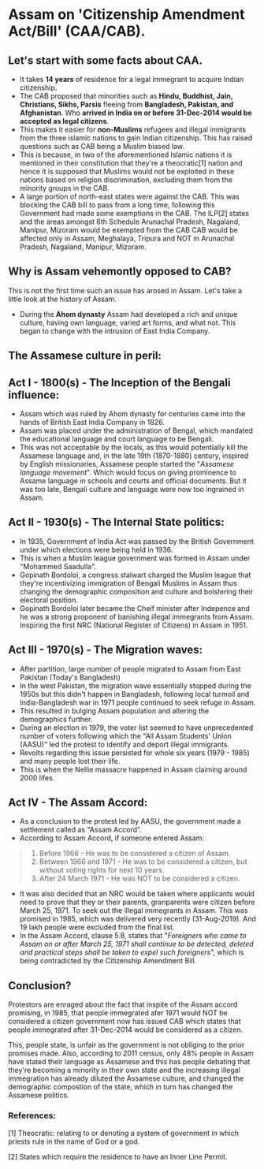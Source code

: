 # Assam on 'Citizenship Amendment Act/Bill' (CAA/CAB).

## Let's start with some facts about CAA.

* It takes **14 years** of residence for a legal immegrant to acquire Indian citizenship.
* The CAB proposed that minorities such as **Hindu, Buddhist, Jain, Christians, Sikhs, Parsis** fleeing from **Bangladesh, Pakistan, and Afghanistan**. Who **arrived in India on or before 31-Dec-2014 would be accepted as legal citizens**.
* This makes it easier for **non-Muslims** refugees and illegal immigrants from the three islamic nations to gain Indian citizenship. This has raised questions such as CAB being a Muslim biased law.
* This is because, in two of the aforementioned Islamic nations it is mentioned in their constitution that they're a theocratic[1] nation and hence it is supposed that Muslims would not be exploited in these nations based on religion discrimination, excluding them from the minority groups in the CAB.
* A large portion of north-east states were against the CAB. This was blocking the CAB bill to pass from a long time, following this Government had made some exemptions in the CAB. The ILP[2] states and the areas amongst 6th Schedule Arunachal Pradesh, Nagaland, Manipur, Mizoram would be exempted from the CAB
CAB would be affected only in Assam, Meghalaya, Tripura and NOT in Arunachal Pradesh, Nagaland, Manipur, Mizoram.

## Why is Assam vehemontly opposed to CAB?

This is not the first time such an issue has arosed in Assam. Let's take a little look at the history of Assam. 

* During the **Ahom dynasty** Assam had developed a rich and unique culture, having own language, varied art forms, and what not. This began to change with the intrusion of East India Company.

## The Assamese culture in peril:

## Act I - 1800(s) - The Inception of the Bengali influence: 

* Assam which was ruled by Ahom dynasty for centuries came into the hands of British East India Company in 1826.
* Assam was placed under the administration of Bengal, which mandated the educational language and court language to be Bengali.
* This was not acceptable by the locals, as this would potentially kill the Assamese language and, in the late 19th (1870-1880) century, inspired by English missionaries, Assamese people started the "*Assamese language movement*". Which would focus on giving prominence to Assame language in schools and courts and official documents. But it was too late, Bengali culture and language were now too ingrained in Assam.

## Act II - 1930(s) - The Internal State politics:

* In 1935, Government of India Act was passed by the British Government under which elections were being held in 1936.
* This is when a Muslim league government was formed in Assam under "Mohammed Saadulla".
* Gopinath Bordoloi, a congress stalwart charged the Muslim league that they're incentivizing immigration of Bengali Muslims in Assam thus changing the demographic composition and culture and bolstering their electoral position.
* Gopinath Bordoloi later became the Cheif minister after Indepence and he was a strong proponent of banishing illegal immegrants from Assam. Inspiring the first NRC (National Register of Citizens) in Assam in 1951.

## Act III - 1970(s) - The Migration waves:

* After partition, large number of people migrated to Assam from East Pakistan (Today's Bangladesh)
* In the west Pakistan, the migration wave essentially stopped during the 1950s but this didn't happen in Bangladesh, following local turmoil and India-Bangladesh war in 1971 people continued to seek refuge in Assam.
* This resulted in bulging Assam population and altering the demographics further. 
* During an election in 1979, the voter list seemed to have unprecedented number of voters following which the "All Assam Students' Union (AASU)" led the protest to identify and deport illegal immigrants. 
* Revolts regarding this issue persisted for whole six years (1979 - 1985) and many people lost their life.
* This is when the Nellie massacre happened in Assam claiming around 2000 lifes.

## Act IV - The Assam Accord:

* As a conclusion to the protest led by AASU, the government made a settlement called as "Assam Accord".
* According to Assam Accord, if someone entered Assam:
> 1. Before 1966 - He was to be considered a citizen of Assam.
> 2. Between 1966 and 1971 - He was to be considered a citizen, but without voting rights for next 10 years.
> 3. After 24 March 1971 - He was NOT to be considered a citizen.
* It was also decided that an NRC would be taken where applicants would need to prove that they or their parents, granparents were citizen before March 25, 1971. To seek out the illegal immegrants in Assam. This was promised in 1985, which was delivered very recently (31-Aug-2019). And 19 lakh people were excluded from the final list.
* In the Assam Accord, clause 5.8, states that "_Foreigners who came to Assam on or after March 25, 1971 shall continue to be detected, deleted and practical steps shall be taken to expel such foreigners_", which is being contradicted by the Citizenship Amendment Bill.

## Conclusion?

Protestors are enraged about the fact that inspite of the Assam accord promising, in 1985, that people immegrated afer 1971 would NOT be considered a citizen government now has issued CAB which states that people immegrated after 31-Dec-2014 would be considered as a citizen. 

This, people state, is unfair as the government is not obliging to the prior promises made. Also, according to 2011 census, only 48% people in Assam have stated their language as Assamese and this has people debating that they're becoming a minority in their own state and the increasing illegal immegration has already diluted the Assamese culture, and changed the demographic compostion of the state, which in turn has changed the Assamese politics.

### References:

[1] Theocratic: relating to or denoting a system of government in which priests rule in the name of God or a god.

[2] States which require the residence to have an Inner Line Permit.

